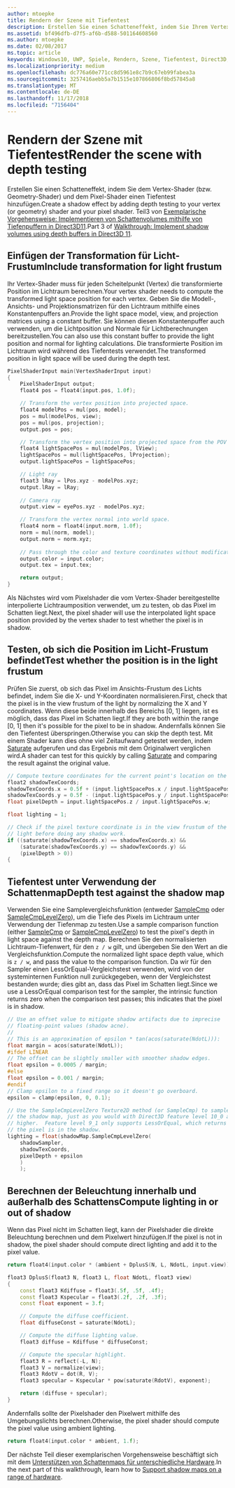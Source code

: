 ```yaml
---
author: mtoepke
title: Rendern der Szene mit Tiefentest
description: Erstellen Sie einen Schatteneffekt, indem Sie Ihrem Vertexshader (bzw. Geometrieshader) und dem Pixelshader einen Tiefentest hinzufügen.
ms.assetid: bf496dfb-d7f5-af6b-d588-501164608560
ms.author: mtoepke
ms.date: 02/08/2017
ms.topic: article
keywords: Windows10, UWP, Spiele, Rendern, Szene, Tiefentest, Direct3D, Schatten
ms.localizationpriority: medium
ms.openlocfilehash: dc776a60e771cc8d5961e8c7b9c67eb99fabea3a
ms.sourcegitcommit: 3257416aebb5a7b1515e107866806f8bd57845a8
ms.translationtype: MT
ms.contentlocale: de-DE
ms.lasthandoff: 11/17/2018
ms.locfileid: "7156404"
---
```

# <a name="render-the-scene-with-depth-testing"></a><span data-ttu-id="c23e4-104">Rendern der Szene mit Tiefentest</span><span class="sxs-lookup"><span data-stu-id="c23e4-104">Render the scene with depth testing</span></span>




<span data-ttu-id="c23e4-105">Erstellen Sie einen Schatteneffekt, indem Sie dem Vertex-Shader (bzw. Geometry-Shader) und dem Pixel-Shader einen Tiefentest hinzufügen.</span><span class="sxs-lookup"><span data-stu-id="c23e4-105">Create a shadow effect by adding depth testing to your vertex (or geometry) shader and your pixel shader.</span></span> <span data-ttu-id="c23e4-106">Teil3 von [Exemplarische Vorgehensweise: Implementieren von Schattenvolumes mithilfe von Tiefenpuffern in Direct3D11](implementing-depth-buffers-for-shadow-mapping.md).</span><span class="sxs-lookup"><span data-stu-id="c23e4-106">Part 3 of [Walkthrough: Implement shadow volumes using depth buffers in Direct3D 11](implementing-depth-buffers-for-shadow-mapping.md).</span></span>

## <a name="include-transformation-for-light-frustum"></a><span data-ttu-id="c23e4-107">Einfügen der Transformation für Licht-Frustum</span><span class="sxs-lookup"><span data-stu-id="c23e4-107">Include transformation for light frustum</span></span>


<span data-ttu-id="c23e4-108">Ihr Vertex-Shader muss für jeden Scheitelpunkt (Vertex) die transformierte Position im Lichtraum berechnen.</span><span class="sxs-lookup"><span data-stu-id="c23e4-108">Your vertex shader needs to compute the transformed light space position for each vertex.</span></span> <span data-ttu-id="c23e4-109">Geben Sie die Modell-, Ansichts- und Projektionsmatrizen für den Lichtraum mithilfe eines Konstantenpuffers an.</span><span class="sxs-lookup"><span data-stu-id="c23e4-109">Provide the light space model, view, and projection matrices using a constant buffer.</span></span> <span data-ttu-id="c23e4-110">Sie können diesen Konstantenpuffer auch verwenden, um die Lichtposition und Normale für Lichtberechnungen bereitzustellen.</span><span class="sxs-lookup"><span data-stu-id="c23e4-110">You can also use this constant buffer to provide the light position and normal for lighting calculations.</span></span> <span data-ttu-id="c23e4-111">Die transformierte Position im Lichtraum wird während des Tiefentests verwendet.</span><span class="sxs-lookup"><span data-stu-id="c23e4-111">The transformed position in light space will be used during the depth test.</span></span>

```cpp
PixelShaderInput main(VertexShaderInput input)
{
    PixelShaderInput output;
    float4 pos = float4(input.pos, 1.0f);

    // Transform the vertex position into projected space.
    float4 modelPos = mul(pos, model);
    pos = mul(modelPos, view);
    pos = mul(pos, projection);
    output.pos = pos;

    // Transform the vertex position into projected space from the POV of the light.
    float4 lightSpacePos = mul(modelPos, lView);
    lightSpacePos = mul(lightSpacePos, lProjection);
    output.lightSpacePos = lightSpacePos;

    // Light ray
    float3 lRay = lPos.xyz - modelPos.xyz;
    output.lRay = lRay;
    
    // Camera ray
    output.view = eyePos.xyz - modelPos.xyz;

    // Transform the vertex normal into world space.
    float4 norm = float4(input.norm, 1.0f);
    norm = mul(norm, model);
    output.norm = norm.xyz;
    
    // Pass through the color and texture coordinates without modification.
    output.color = input.color;
    output.tex = input.tex;

    return output;
}
```

<span data-ttu-id="c23e4-112">Als Nächstes wird vom Pixelshader die vom Vertex-Shader bereitgestellte interpolierte Lichtraumposition verwendet, um zu testen, ob das Pixel im Schatten liegt.</span><span class="sxs-lookup"><span data-stu-id="c23e4-112">Next, the pixel shader will use the interpolated light space position provided by the vertex shader to test whether the pixel is in shadow.</span></span>

## <a name="test-whether-the-position-is-in-the-light-frustum"></a><span data-ttu-id="c23e4-113">Testen, ob sich die Position im Licht-Frustum befindet</span><span class="sxs-lookup"><span data-stu-id="c23e4-113">Test whether the position is in the light frustum</span></span>


<span data-ttu-id="c23e4-114">Prüfen Sie zuerst, ob sich das Pixel im Ansichts-Frustum des Lichts befindet, indem Sie die X- und Y-Koordinaten normalisieren.</span><span class="sxs-lookup"><span data-stu-id="c23e4-114">First, check that the pixel is in the view frustum of the light by normalizing the X and Y coordinates.</span></span> <span data-ttu-id="c23e4-115">Wenn diese beide innerhalb des Bereichs \[0, 1\] liegen, ist es möglich, dass das Pixel im Schatten liegt.</span><span class="sxs-lookup"><span data-stu-id="c23e4-115">If they are both within the range \[0, 1\] then it's possible for the pixel to be in shadow.</span></span> <span data-ttu-id="c23e4-116">Andernfalls können Sie den Tiefentest überspringen.</span><span class="sxs-lookup"><span data-stu-id="c23e4-116">Otherwise you can skip the depth test.</span></span> <span data-ttu-id="c23e4-117">Mit einem Shader kann dies ohne viel Zeitaufwand getestet werden, indem [Saturate](https://msdn.microsoft.com/library/windows/desktop/hh447231) aufgerufen und das Ergebnis mit dem Originalwert verglichen wird.</span><span class="sxs-lookup"><span data-stu-id="c23e4-117">A shader can test for this quickly by calling [Saturate](https://msdn.microsoft.com/library/windows/desktop/hh447231) and comparing the result against the original value.</span></span>

```cpp
// Compute texture coordinates for the current point's location on the shadow map.
float2 shadowTexCoords;
shadowTexCoords.x = 0.5f + (input.lightSpacePos.x / input.lightSpacePos.w * 0.5f);
shadowTexCoords.y = 0.5f - (input.lightSpacePos.y / input.lightSpacePos.w * 0.5f);
float pixelDepth = input.lightSpacePos.z / input.lightSpacePos.w;

float lighting = 1;

// Check if the pixel texture coordinate is in the view frustum of the 
// light before doing any shadow work.
if ((saturate(shadowTexCoords.x) == shadowTexCoords.x) &&
    (saturate(shadowTexCoords.y) == shadowTexCoords.y) &&
    (pixelDepth > 0))
{
```

## <a name="depth-test-against-the-shadow-map"></a><span data-ttu-id="c23e4-118">Tiefentest unter Verwendung der Schattenmap</span><span class="sxs-lookup"><span data-stu-id="c23e4-118">Depth test against the shadow map</span></span>


<span data-ttu-id="c23e4-119">Verwenden Sie eine Samplevergleichsfunktion (entweder [SampleCmp](https://msdn.microsoft.com/library/windows/desktop/bb509696) oder [SampleCmpLevelZero](https://msdn.microsoft.com/library/windows/desktop/bb509697)), um die Tiefe des Pixels im Lichtraum unter Verwendung der Tiefenmap zu testen.</span><span class="sxs-lookup"><span data-stu-id="c23e4-119">Use a sample comparison function (either [SampleCmp](https://msdn.microsoft.com/library/windows/desktop/bb509696) or [SampleCmpLevelZero](https://msdn.microsoft.com/library/windows/desktop/bb509697)) to test the pixel's depth in light space against the depth map.</span></span> <span data-ttu-id="c23e4-120">Berechnen Sie den normalisierten Lichtraum-Tiefenwert, für den `z / w` gilt, und übergeben Sie den Wert an die Vergleichsfunktion.</span><span class="sxs-lookup"><span data-stu-id="c23e4-120">Compute the normalized light space depth value, which is `z / w`, and pass the value to the comparison function.</span></span> <span data-ttu-id="c23e4-121">Da wir für den Sampler einen LessOrEqual-Vergleichstest verwenden, wird von der systeminternen Funktion null zurückgegeben, wenn der Vergleichstest bestanden wurde; dies gibt an, dass das Pixel im Schatten liegt.</span><span class="sxs-lookup"><span data-stu-id="c23e4-121">Since we use a LessOrEqual comparison test for the sampler, the intrinsic function returns zero when the comparison test passes; this indicates that the pixel is in shadow.</span></span>

```cpp
// Use an offset value to mitigate shadow artifacts due to imprecise 
// floating-point values (shadow acne).
//
// This is an approximation of epsilon * tan(acos(saturate(NdotL))):
float margin = acos(saturate(NdotL));
#ifdef LINEAR
// The offset can be slightly smaller with smoother shadow edges.
float epsilon = 0.0005 / margin;
#else
float epsilon = 0.001 / margin;
#endif
// Clamp epsilon to a fixed range so it doesn't go overboard.
epsilon = clamp(epsilon, 0, 0.1);

// Use the SampleCmpLevelZero Texture2D method (or SampleCmp) to sample from 
// the shadow map, just as you would with Direct3D feature level 10_0 and
// higher.  Feature level 9_1 only supports LessOrEqual, which returns 0 if
// the pixel is in the shadow.
lighting = float(shadowMap.SampleCmpLevelZero(
    shadowSampler,
    shadowTexCoords,
    pixelDepth + epsilon
    )
    );
```

## <a name="compute-lighting-in-or-out-of-shadow"></a><span data-ttu-id="c23e4-122">Berechnen der Beleuchtung innerhalb und außerhalb des Schattens</span><span class="sxs-lookup"><span data-stu-id="c23e4-122">Compute lighting in or out of shadow</span></span>


<span data-ttu-id="c23e4-123">Wenn das Pixel nicht im Schatten liegt, kann der Pixelshader die direkte Beleuchtung berechnen und dem Pixelwert hinzufügen.</span><span class="sxs-lookup"><span data-stu-id="c23e4-123">If the pixel is not in shadow, the pixel shader should compute direct lighting and add it to the pixel value.</span></span>

```cpp
return float4(input.color * (ambient + DplusS(N, L, NdotL, input.view)), 1.f);
```

```cpp
float3 DplusS(float3 N, float3 L, float NdotL, float3 view)
{
    const float3 Kdiffuse = float3(.5f, .5f, .4f);
    const float3 Kspecular = float3(.2f, .2f, .3f);
    const float exponent = 3.f;

    // Compute the diffuse coefficient.
    float diffuseConst = saturate(NdotL);

    // Compute the diffuse lighting value.
    float3 diffuse = Kdiffuse * diffuseConst;

    // Compute the specular highlight.
    float3 R = reflect(-L, N);
    float3 V = normalize(view);
    float3 RdotV = dot(R, V);
    float3 specular = Kspecular * pow(saturate(RdotV), exponent);

    return (diffuse + specular);
}
```

<span data-ttu-id="c23e4-124">Andernfalls sollte der Pixelshader den Pixelwert mithilfe des Umgebungslichts berechnen.</span><span class="sxs-lookup"><span data-stu-id="c23e4-124">Otherwise, the pixel shader should compute the pixel value using ambient lighting.</span></span>

```cpp
return float4(input.color * ambient, 1.f);
```

<span data-ttu-id="c23e4-125">Der nächste Teil dieser exemplarischen Vorgehensweise beschäftigt sich mit dem [Unterstützen von Schattenmaps für unterschiedliche Hardware](target-a-range-of-hardware.md).</span><span class="sxs-lookup"><span data-stu-id="c23e4-125">In the next part of this walkthrough, learn how to [Support shadow maps on a range of hardware](target-a-range-of-hardware.md).</span></span>

 

 




